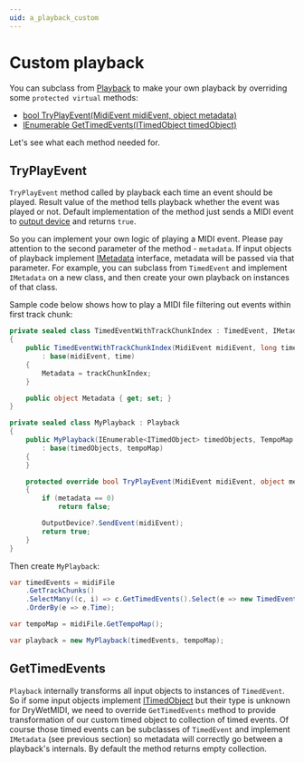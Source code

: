 ```yaml
---
uid: a_playback_custom
---
```


# Custom playback

You can subclass from [Playback](xref:Melanchall.DryWetMidi.Devices.Playback) to make your own playback by overriding some `protected virtual` methods:

* [bool TryPlayEvent(MidiEvent midiEvent, object metadata)](xref:Melanchall.DryWetMidi.Devices.Playback.TryPlayEvent(Melanchall.DryWetMidi.Core.MidiEvent,System.Object))
* [IEnumerable<TimedEvent> GetTimedEvents(ITimedObject timedObject)](xref:Melanchall.DryWetMidi.Devices.Playback.GetTimedEvents(Melanchall.DryWetMidi.Interaction.ITimedObject))

Let's see what each method needed for.

## TryPlayEvent

`TryPlayEvent` method called by playback each time an event should be played. Result value of the method tells playback whether the event was played or not. Default implementation of the method just sends a MIDI event to [output device](xref:Melanchall.DryWetMidi.Devices.Playback.OutputDevice) and returns `true`.

So you can implement your own logic of playing a MIDI event. Please pay attention to the second parameter of the method - `metadata`. If input objects of playback implement [IMetadata](xref:Melanchall.DryWetMidi.Common.IMetadata) interface, metadata will be passed via that parameter. For example, you can subclass from `TimedEvent` and implement `IMetadata` on a new class, and then create your own playback on instances of that class.

Sample code below shows how to play a MIDI file filtering out events within first track chunk:

```csharp
private sealed class TimedEventWithTrackChunkIndex : TimedEvent, IMetadata
{
    public TimedEventWithTrackChunkIndex(MidiEvent midiEvent, long time, int trackChunkIndex)
        : base(midiEvent, time)
    {
        Metadata = trackChunkIndex;
    }

    public object Metadata { get; set; }
}

private sealed class MyPlayback : Playback
{
    public MyPlayback(IEnumerable<ITimedObject> timedObjects, TempoMap tempoMap)
        : base(timedObjects, tempoMap)
    {
    }

    protected override bool TryPlayEvent(MidiEvent midiEvent, object metadata)
    {
        if (metadata == 0)
            return false;

        OutputDevice?.SendEvent(midiEvent);
        return true;
    }
}
```

Then create `MyPlayback`:

```csharp
var timedEvents = midiFile
    .GetTrackChunks()
    .SelectMany((c, i) => c.GetTimedEvents().Select(e => new TimedEventWithTrackChunkIndex(e.Event, e.Time, i)))
    .OrderBy(e => e.Time);

var tempoMap = midiFile.GetTempoMap();

var playback = new MyPlayback(timedEvents, tempoMap);
```

## GetTimedEvents

`Playback` internally transforms all input objects to instances of `TimedEvent`. So if some input objects implement [ITimedObject](xref:Melanchall.DryWetMidi.Interaction.ITimedObject) but their type is unknown for DryWetMIDI, we need to override `GetTimedEvents` method to provide transformation of our custom timed object to collection of timed events. Of course those timed events can be subclasses of `TimedEvent` and implement `IMetadata` (see previous section) so metadata will correctly go between a playback's internals. By default the method returns empty collection.